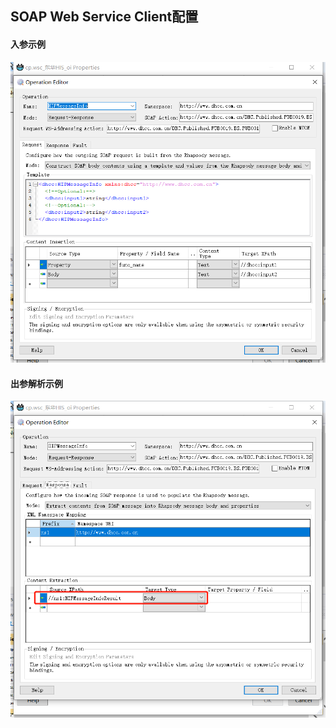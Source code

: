 ## SOAP Web Service Client配置

#### 入参示例

![Web Service Client入参示例](..\imgs\image-20211117110811355.png)

#### 出参解析示例

![Web Service Client出参示例](..\imgs\image-20211117110923808.png)

